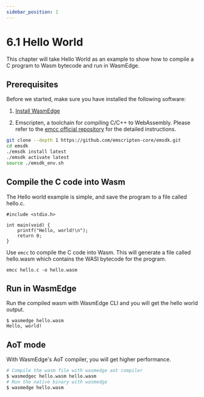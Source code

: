 ```yaml
---
sidebar_position: 1
---
```


# 6.1 Hello World

This chapter will take Hello World as an example to show how to compile a C program to Wasm bytecode and run in WasmEdge.


## Prerequisites

Before we started, make sure you have installed the following software:

1. [Install WasmEdge](docs/quick-start/install.md)

2. Emscripten, a toolchain for compiling C/C++ to WebAssembly. Please refer to the [emcc official repository](https://github.com/emscripten-core/emsdk) for the detailed instructions.

```bash
git clone --depth 1 https://github.com/emscripten-core/emsdk.git
cd emsdk
./emsdk install latest
./emsdk activate latest
source ./emsdk_env.sh
```

## Compile the C code into Wasm


The Hello world example is simple, and save the program to a file called hello.c.

```
#include <stdio.h>

int main(void) {
    printf("Hello, world!\n");
    return 0;
}
```

Use `emcc` to compile the C code into Wasm. This will generate a file called hello.wasm which contains the WASI bytecode for the program.

```
emcc hello.c -o hello.wasm
```


## Run in WasmEdge

Run the compiled wasm with WasmEdge CLI and you will get the hello world output.


```
$ wasmedge hello.wasm
Hello, world!
```

## AoT mode

With WasmEdge's AoT compiler, you will get higher performance.
```bash
# Compile the wasm file with wasmedge aot compiler
$ wasmedgec hello.wasm hello.wasm
# Run the native binary with wasmedge
$ wasmedge hello.wasm
```
